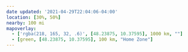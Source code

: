 ```yaml
---
date updated: '2021-04-29T22:04:06-04:00'
location: [30%, 50%]
nearby: 100 mi
mapoverlay: 
  - ['rgba(218, 165, 32, .6)', [48.23875, 10.37595], 1000 km, ""]
  - [green, [48.23875, 10.37595], 100 km, "Home Zone"]
---
```

